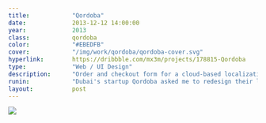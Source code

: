 ```yaml
---
title:            "Qordoba"
date:             2013-12-12 14:00:00
year:             2013
class:            qordoba
color:            "#EBEDFB"
cover:            "/img/work/qordoba/qordoba-cover.svg"
hyperlink:        https://dribbble.com/mx3m/projects/178815-Qordoba
type:             "Web / UI Design"
description:      "Order and checkout form for a cloud-based localization startup."
runin:            "Dubai's startup Qordoba asked me to redesign their localization order/checkout form. Our goal was to make it easier for Qordoba's customers to order in custom localization work while keeping an eye on how much it will cost them and how much time it will take. We added several mechanics to lower time and budget according to the customer's needs."
layout:           post
---
```


<img class="post-content-screen desktop" src="{{ site.baseurl }}/img/work/qordoba/qordoba-checkout.png" />
